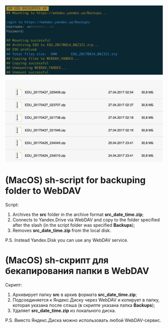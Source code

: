 ![(MacOS) sh-script for backuping folder to WebDAV](https://github.com/eua1024/bkp-to-webdav/blob/master/process.png)

![(MacOS) sh-script for backuping folder to WebDAV](https://github.com/eua1024/bkp-to-webdav/blob/master/result.png)

# (MacOS) sh-script for backuping folder to WebDAV
Script:
1. Archives the **src** folder in the archive format **src_date_time.zip**;
2. Connects to Yandex.Drive via WebDAV and copy to the folder specified after the slash (in the script folder was specified **Backups**);
3. Removes **src_date_time.zip** from the local disk.

P.S. Instead Yandex.Disk you can use any WebDAV service.

# (MacOS) sh-скрипт для бекапирования папки в WebDAV

Скрипт:
1. Архивирует папку **src** в архив формата **src_date_time.zip**;
2. Подсоединяется к Яндекс.Диску через WebDAV и копирует в папку, которая указана после слэша (в скрипте указана папка **Backups**);
3. Удаляет **src_date_time.zip** из локального диска.

P.S. Вместо Яндекс.Диска можно использовать любой WebDAV-сервис.
